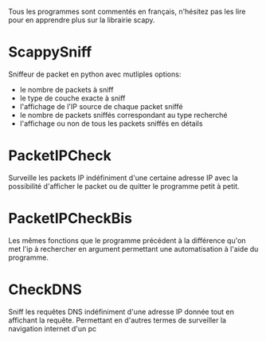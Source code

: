 Tous les programmes sont commentés en français, n'hésitez pas les lire pour en apprendre plus sur la librairie scapy.

# ScappySniff
Sniffeur de packet en python avec mutliples options:
- le nombre de packets à sniff
- le type de couche exacte à sniff
- l'affichage de l'IP source de chaque packet sniffé
- le nombre de packets sniffés correspondant au type recherché
- l'affichage ou non de tous les packets sniffés en détails

# PacketIPCheck
Surveille les packets IP indéfiniment d'une certaine adresse IP avec la possibilité d'afficher le packet ou de quitter le programme petit à petit.

# PacketIPCheckBis
Les mêmes fonctions que le programme précédent à la différence qu'on met l'ip à rechercher en argument permettant une automatisation à l'aide du programme.

# CheckDNS
Sniff les requêtes DNS indéfiniment d'une adresse IP donnée tout en affichant la requête.
Permettant en d'autres termes de surveiller la navigation internet d'un pc

